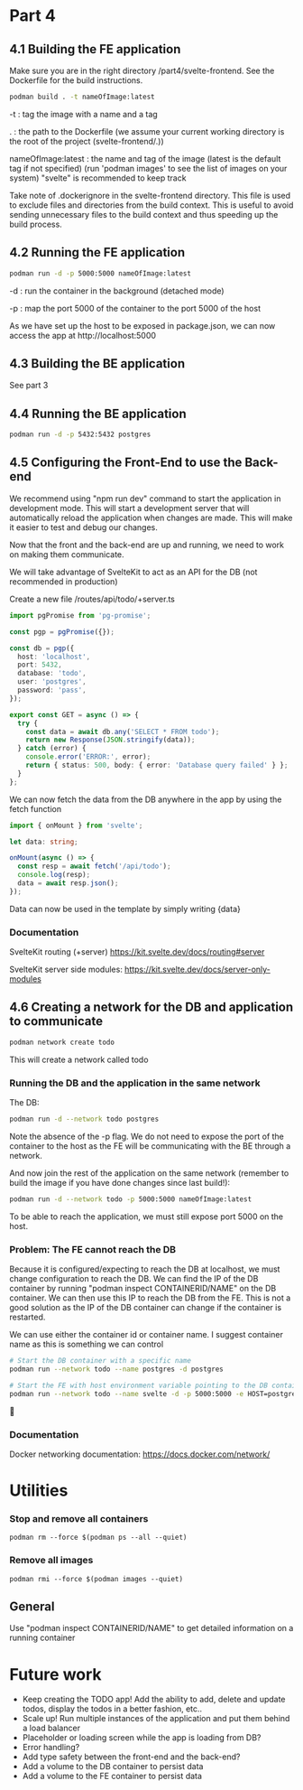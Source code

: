 # Part 4

## 4.1 Building the FE application

Make sure you are in the right directory /part4/svelte-frontend. See the Dockerfile for the build instructions.

```bash
podman build . -t nameOfImage:latest
```

-t : tag the image with a name and a tag

. : the path to the Dockerfile (we assume your current working directory is the root of the project (svelte-frontend/.))

nameOfImage:latest : the name and tag of the image (latest is the default tag if not specified) (run 'podman images' to see the list of images on your system)
"svelte" is recommended to keep track

Take note of .dockerignore in the svelte-frontend directory. This file is used to exclude files and directories from the build context. This is useful to avoid sending unnecessary files to the build context and thus speeding up the build process.

## 4.2 Running the FE application

```bash
podman run -d -p 5000:5000 nameOfImage:latest
```

-d : run the container in the background (detached mode)

-p : map the port 5000 of the container to the port 5000 of the host

As we have set up the host to be exposed in package.json, we can now access the app at http://localhost:5000

## 4.3 Building the BE application

See part 3

## 4.4 Running the BE application

```bash
podman run -d -p 5432:5432 postgres
```

## 4.5 Configuring the Front-End to use the Back-end

We recommend using "npm run dev" command to start the application in development mode. This will start a development server that will automatically reload the application when changes are made. This will make it easier to test and debug our changes.

Now that the front and the back-end are up and running, we need to work on making them communicate.

We will take advantage of SvelteKit to act as an API for the DB (not recommended in production)

Create a new file /routes/api/todo/+server.ts

```typescript
import pgPromise from 'pg-promise';

const pgp = pgPromise({});

const db = pgp({
  host: 'localhost',
  port: 5432,
  database: 'todo',
  user: 'postgres',
  password: 'pass',
});

export const GET = async () => {
  try {
    const data = await db.any('SELECT * FROM todo');
    return new Response(JSON.stringify(data));
  } catch (error) {
    console.error('ERROR:', error);
    return { status: 500, body: { error: 'Database query failed' } };
  }
};
```

We can now fetch the data from the DB anywhere in the app by using the fetch function

```typescript
import { onMount } from 'svelte';

let data: string;

onMount(async () => {
  const resp = await fetch('/api/todo');
  console.log(resp);
  data = await resp.json();
});
```

Data can now be used in the template by simply writing {data}

### Documentation

SvelteKit routing (+server) https://kit.svelte.dev/docs/routing#server

SvelteKit server side modules: https://kit.svelte.dev/docs/server-only-modules

## 4.6 Creating a network for the DB and application to communicate

```bash
podman network create todo
```

This will create a network called todo

### Running the DB and the application in the same network

The DB:

```bash
podman run -d --network todo postgres
```

Note the absence of the -p flag. We do not need to expose the port of the container to the host as the FE will be communicating with the BE through a network.

And now join the rest of the application on the same network (remember to build the image if you have done changes since last build!):

```bash
podman run -d --network todo -p 5000:5000 nameOfImage:latest
```

To be able to reach the application, we must still expose port 5000 on the host.

### Problem: The FE cannot reach the DB

Because it is configured/expecting to reach the DB at localhost, we must change configuration to reach the DB. We can find the IP of the DB container by running "podman inspect CONTAINERID/NAME" on the DB container. We can then use this IP to reach the DB from the FE. This is not a good solution as the IP of the DB container can change if the container is restarted.

We can use either the container id or container name. I suggest container name as this is something we can control

```bash
# Start the DB container with a specific name
podman run --network todo --name postgres -d postgres

# Start the FE with host environment variable pointing to the DB container
podman run --network todo --name svelte -d -p 5000:5000 -e HOST=postgres svelte
```

🥳

### Documentation

Docker networking documentation: https://docs.docker.com/network/

# Utilities

### Stop and remove all containers

`podman rm --force $(podman ps --all --quiet)`

### Remove all images

`podman rmi --force $(podman images --quiet)`

## General

Use "podman inspect CONTAINERID/NAME" to get detailed information on a running container

# Future work

- Keep creating the TODO app! Add the ability to add, delete and update todos, display the todos in a better fashion, etc..
- Scale up! Run multiple instances of the application and put them behind a load balancer
- Placeholder or loading screen while the app is loading from DB?
- Error handling?
- Add type safety between the front-end and the back-end?
- Add a volume to the DB container to persist data
- Add a volume to the FE container to persist data

